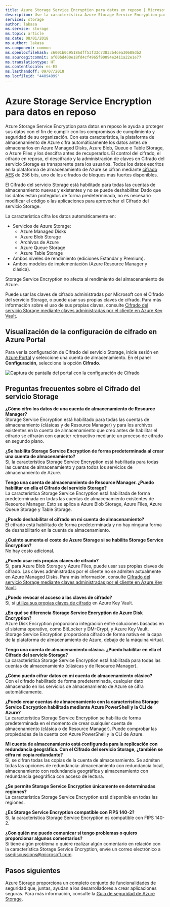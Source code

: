 ```yaml
---
title: Azure Storage Service Encryption para datos en reposo | Microsoft Docs
description: Use la característica Azure Storage Service Encryption para cifrar Azure Managed Disks, Azure Blob Storage, Azure Files, Azure Queue Storage y Azure Table Storage en el servicio cuando se almacenan los datos y descifrarlos cuando se recuperan.
services: storage
author: lakasa
ms.service: storage
ms.topic: article
ms.date: 08/01/2018
ms.author: lakasa
ms.component: common
ms.openlocfilehash: c6001b0c95186dff53f33c73833b4cea30688db2
ms.sourcegitcommit: af60bd400e18fd4cf4965f90094e2411a22e1e77
ms.translationtype: HT
ms.contentlocale: es-ES
ms.lasthandoff: 09/07/2018
ms.locfileid: "44094899"
---
```

# <a name="azure-storage-service-encryption-for-data-at-rest"></a>Azure Storage Service Encryption para datos en reposo
Azure Storage Service Encryption para datos en reposo le ayuda a proteger sus datos con el fin de cumplir con los compromisos de cumplimiento y seguridad de su organización. Con esta característica, la plataforma de almacenamiento de Azure cifra automáticamente los datos antes de almacenarlos en Azure Managed Disks, Azure Blob, Queue o Table Storage, o Azure Files y los descifra antes de recuperarlos. El control del cifrado, el cifrado en reposo, el descifrado y la administración de claves en Cifrado del servicio Storage es transparente para los usuarios. Todos los datos escritos en la plataforma de almacenamiento de Azure se cifran mediante [cifrado AES](https://en.wikipedia.org/wiki/Advanced_Encryption_Standard) de 256 bits, uno de los cifrados de bloques más fuertes disponibles.

El Cifrado del servicio Storage está habilitado para todas las cuentas de almacenamiento nuevas y existentes y no se puede deshabilitar. Dado que los datos están protegidos de forma predeterminada, no es necesario modificar el código o las aplicaciones para aprovechar el Cifrado del servicio Storage.

La característica cifra los datos automáticamente en:

- Servicios de Azure Storage:
    - Azure Managed Disks
    - Azure Blob Storage
    - Archivos de Azure
    - Azure Queue Storage
    - Azure Table Storage  
- Ambos niveles de rendimiento (ediciones Estándar y Premium).
- Ambos modelos de implementación (Azure Resource Manager y clásica).

Storage Service Encryption no afecta al rendimiento del almacenamiento de Azure.

Puede usar las claves de cifrado administradas por Microsoft con el Cifrado del servicio Storage, o puede usar sus propias claves de cifrado. Para más información sobre el uso de sus propias claves, consulte [Cifrado del servicio Storage mediante claves administradas por el cliente en Azure Key Vault](storage-service-encryption-customer-managed-keys.md).

## <a name="view-encryption-settings-in-the-azure-portal"></a>Visualización de la configuración de cifrado en Azure Portal
Para ver la configuración de Cifrado del servicio Storage, inicie sesión en [Azure Portal](https://portal.azure.com) y seleccione una cuenta de almacenamiento. En el panel **Configuración**, seleccione la opción **Cifrado**.

![Captura de pantalla del portal con la configuración de Cifrado](./media/storage-service-encryption/image1.png)

## <a name="faq-for-storage-service-encryption"></a>Preguntas frecuentes sobre el Cifrado del servicio Storage
**¿Cómo cifro los datos de una cuenta de almacenamiento de Resource Manager?**  
Storage Service Encryption está habilitado para todas las cuentas de almacenamiento (clásicas y de Resource Manager) y para los archivos existentes en la cuenta de almacenamiento que creó antes de habilitar el cifrado se cifrarán con carácter retroactivo mediante un proceso de cifrado en segundo plano.

**¿Se habilita Storage Service Encryption de forma predeterminada al crear una cuenta de almacenamiento?**  
Sí, la característica Storage Service Encryption está habilitada para todas las cuentas de almacenamiento y para todos los servicios de almacenamiento de Azure.

**Tengo una cuenta de almacenamiento de Resource Manager. ¿Puedo habilitar en ella el Cifrado del servicio Storage?**  
La característica Storage Service Encryption está habilitada de forma predeterminada en todas las cuentas de almacenamiento existentes de Resource Manager. Esto se aplica a Azure Blob Storage, Azure Files, Azure Queue Storage y Table Storage. 

**¿Puedo deshabilitar el cifrado en mi cuenta de almacenamiento?**  
El cifrado está habilitado de forma predeterminada y no hay ninguna forma de deshabilitarlo en la cuenta de almacenamiento. 

**¿Cuánto aumenta el costo de Azure Storage si se habilita Storage Service Encryption?**  
No hay costo adicional.

**¿Puedo usar mis propias claves de cifrado?**  
Sí, para Azure Blob Storage y Azure Files, puede usar sus propias claves de cifrado. Las claves administradas por el cliente no se admiten actualmente en Azure Managed Disks. Para más información, consulte [Cifrado del servicio Storage mediante claves administradas por el cliente en Azure Key Vault](storage-service-encryption-customer-managed-keys.md).

**¿Puedo revocar el acceso a las claves de cifrado?**  
Sí, si [utiliza sus propias claves de cifrado](storage-service-encryption-customer-managed-keys.md) en Azure Key Vault.

**¿En qué se diferencia Storage Service Encryption de Azure Disk Encryption?**  
Azure Disk Encryption proporciona integración entre soluciones basadas en el sistema operativo, como BitLocker y DM-Crypt, y Azure Key Vault. Storage Service Encryption proporciona cifrado de forma nativa en la capa de la plataforma de almacenamiento de Azure, debajo de la máquina virtual.

**Tengo una cuenta de almacenamiento clásica. ¿Puedo habilitar en ella el Cifrado del servicio Storage?**  
La característica Storage Service Encryption está habilitada para todas las cuentas de almacenamiento (clásicas y de Resource Manager).

**¿Cómo puedo cifrar datos en mi cuenta de almacenamiento clásico?**  
Con el cifrado habilitado de forma predeterminada, cualquier dato almacenado en los servicios de almacenamiento de Azure se cifra automáticamente. 

**¿Puedo crear cuentas de almacenamiento con la característica Storage Service Encryption habilitada mediante Azure PowerShell y la CLI de Azure?**  
La característica Storage Service Encryption se habilita de forma predeterminada en el momento de crear cualquier cuenta de almacenamiento (clásica o de Resource Manager). Puede comprobar las propiedades de la cuenta con Azure PowerShell y la CLI de Azure.

**Mi cuenta de almacenamiento está configurada para la replicación con redundancia geográfica. Con el Cifrado del servicio Storage, ¿también se cifra mi copia redundante?**  
Sí, se cifran todas las copias de la cuenta de almacenamiento. Se admiten todas las opciones de redundancia: almacenamiento con redundancia local, almacenamiento con redundancia geográfica y almacenamiento con redundancia geográfica con acceso de lectura.

**¿Se permite Storage Service Encryption únicamente en determinadas regiones?**  
La característica Storage Service Encryption está disponible en todas las regiones.

**¿Es Storage Service Encryption compatible con FIPS 140-2?**  
Sí, la característica Storage Service Encryption es compatible con FIPS 140-2.

**¿Con quién me puedo comunicar si tengo problemas o quiero proporcionar algunos comentarios?**  
Si tiene algún problema o quiere realizar algún comentario en relación con la característica Storage Service Encryption, envíe un correo electrónico a [ssediscussions@microsoft.com](mailto:ssediscussions@microsoft.com).

## <a name="next-steps"></a>Pasos siguientes
Azure Storage proporciona un completo conjunto de funcionalidades de seguridad que, juntas, ayudan a los desarrolladores a crear aplicaciones seguras. Para más información, consulte la [Guía de seguridad de Azure Storage](../storage-security-guide.md).
